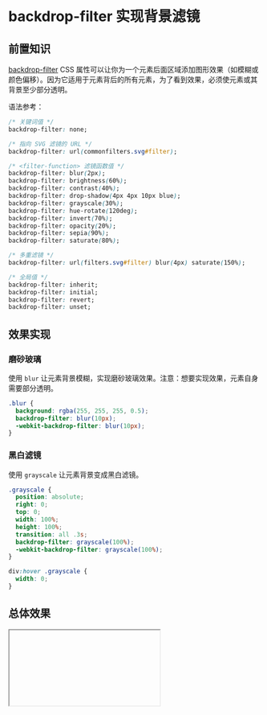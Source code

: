 # backdrop-filter 实现背景滤镜

## 前置知识

[backdrop-filter](https://developer.mozilla.org/zh-CN/docs/Web/CSS/backdrop-filter) CSS 属性可以让你为一个元素后面区域添加图形效果（如模糊或颜色偏移）。因为它适用于元素背后的所有元素，为了看到效果，必须使元素或其背景至少部分透明。

语法参考：
```css
/* 关键词值 */
backdrop-filter: none;

/* 指向 SVG 滤镜的 URL */
backdrop-filter: url(commonfilters.svg#filter);

/* <filter-function> 滤镜函数值 */
backdrop-filter: blur(2px);
backdrop-filter: brightness(60%);
backdrop-filter: contrast(40%);
backdrop-filter: drop-shadow(4px 4px 10px blue);
backdrop-filter: grayscale(30%);
backdrop-filter: hue-rotate(120deg);
backdrop-filter: invert(70%);
backdrop-filter: opacity(20%);
backdrop-filter: sepia(90%);
backdrop-filter: saturate(80%);

/* 多重滤镜 */
backdrop-filter: url(filters.svg#filter) blur(4px) saturate(150%);

/* 全局值 */
backdrop-filter: inherit;
backdrop-filter: initial;
backdrop-filter: revert;
backdrop-filter: unset;
```

## 效果实现

### 磨砂玻璃

使用 `blur` 让元素背景模糊，实现磨砂玻璃效果。注意：想要实现效果，元素自身需要部分透明。

```css
.blur {
  background: rgba(255, 255, 255, 0.5);
  backdrop-filter: blur(10px);
  -webkit-backdrop-filter: blur(10px);
}
```

### 黑白滤镜

使用 `grayscale` 让元素背景变成黑白滤镜。

```css
.grayscale {
  position: absolute;
  right: 0;
  top: 0;
  width: 100%;
  height: 100%;
  transition: all .3s;
  backdrop-filter: grayscale(100%);
  -webkit-backdrop-filter: grayscale(100%);
}

div:hover .grayscale {
  width: 0;
}
```

## 总体效果
<Iframe url="https://duyidao.github.io/blogweb/#/detail/css/backdropFilter" />
